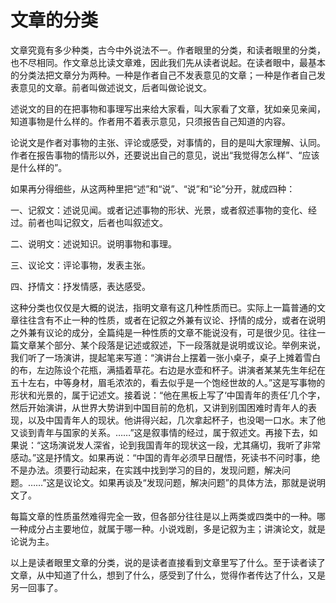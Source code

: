 # 文章的分类

文章究竟有多少种类，古今中外说法不一。作者眼里的分类，和读者眼里的分类，也不尽相同。作文章总比读文章难，因此我们先从读者说起。在读者眼中，最基本的分类法把文章分为两种。一种是作者自己不发表意见的文章；一种是作者自己发表意见的文章。前者叫做述说文，后者叫做论说文。

述说文的目的在把事物和事理写出来给大家看，叫大家看了文章，犹如亲见亲闻，知道事物是什么样的。作者用不着表示意见，只须报告自己知道的内容。

论说文是作者对事物的主张、评论或感受，对事情的，目的是叫大家理解、认同。作者在报告事物的情形以外，还要说出自己的意见，说出“我觉得怎么样”、“应该是什么样的”。

如果再分得细些，从这两种里把“述”和“说”、“说”和“论”分开，就成四种：

一、记叙文：述说见闻。或者记述事物的形状、光景，或者叙述事物的变化、经过。前者也叫记叙文，后者也叫叙述文。

二、说明文：述说知识。说明事物和事理。

三、议论文：评论事物，发表主张。

四、抒情文：抒发情感，表达感受。

这种分类也仅仅是大概的说法，指明文章有这几种性质而已。实际上一篇普通的文章往往含有不止一种的性质，或者在记叙之外兼有议论、抒情的成分，或者在说明之外兼有议论的成分，全篇纯是一种性质的文章不能说没有，可是很少见。往往一篇文章某个部分、某个段落是记述或叙述，下一段落就是说明或议论。举例来说，我们听了一场演讲，提起笔来写道：“演讲台上摆着一张小桌子，桌子上摊着雪白的布，左边陈设个花瓶，满插着草花。右边是水壶和杯子。讲演者某某先生年纪在五十左右，中等身材，眉毛浓浓的，看去似乎是一个饱经世故的人。”这是写事物的形状和光景的，属于记述文。接着说：“他在黑板上写了‘中国青年的责任’几个字，然后开始演讲，从世界大势讲到中国目前的危机，又讲到别国困难时青年人的表现，以及中国青年人的现状。他讲得兴起，几次拿起杯子，也没喝一口水。末了他又谈到青年与国家的关系。……”这是叙事情的经过，属于叙述文。再接下去，如果说：“这场演说发人深省，论到我国青年的现状这一段，尤其痛切，我听了非常感动。”这是抒情文。如果再说：“中国的青年必须早日醒悟，死读书不问时事，绝不是办法。须要行动起来，在实践中找到学习的目的，发现问题，解决问题。……”这是议论文。如果再谈及“发现问题，解决问题”的具体方法，那就是说明文了。

每篇文章的性质虽然难得完全一致，但各部分往往是以上两类或四类中的一种。哪一种成分占主要地位，就属于哪一种。小说戏剧，多是记叙为主；讲演论文，就是论说为主。

以上是读者眼里文章的分类，说的是读者直接看到文章里写了什么。至于读者读了文章，从中知道了什么，想到了什么，感受到了什么，觉得作者传达了什么，又是另一回事了。